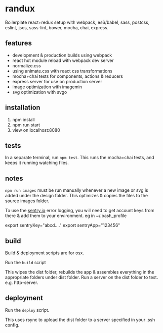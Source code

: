 # randux
Boilerplate react+redux setup with webpack, es6/babel, sass, postcss, eslint, jscs, sass-lint, bower, mocha, chai, express.

## features
* development & production builds using webpack
* react hot module reload with webpack dev server
* normalize.css
* using animate.css with react css transformations
* mocha+chai tests for components, actions & reducers
* express server for use on production server
* image optimization with imagemin
* svg optimization with svgo

## installation

1. npm install
2. npm run start
3. view on localhost:8080

## tests

In a separate terminal, run `npm test`. This runs the mocha+chai tests, and keeps it running watching files.

## notes

`npm run images` must be run manually whenever a new image or svg is added under the design folder. This optimizes & copies the files to the source images folder.

To use the [sentry.io](https://sentry.io) error logging, you will need to get account keys from there & add them to your environment. eg in ~/.bash_profile

  export sentryKey="abcd...."
  export sentryApp="123456"


## build

Build & deployment scripts are for osx.

Run the `build` script

This wipes the dist folder, rebuilds the app & assembles everything in the appropriate folders under dist folder. Run a server on the dist folder to test. e.g. http-server.

## deployment

Run the `deploy` script.

This uses rsync to upload the dist folder to a server specified in your .ssh config.

